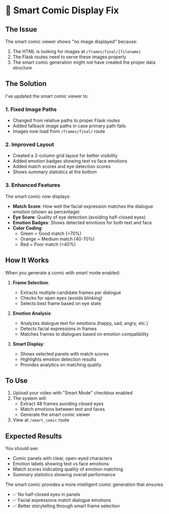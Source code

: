 # 🔧 Smart Comic Display Fix

## The Issue
The smart comic viewer shows "no image displayed" because:
1. The HTML is looking for images at `/frames/final/{filename}`
2. The Flask routes need to serve these images properly
3. The smart comic generation might not have created the proper data structure

## The Solution

I've updated the smart comic viewer to:

### 1. **Fixed Image Paths**
- Changed from relative paths to proper Flask routes
- Added fallback image paths in case primary path fails
- Images now load from `/frames/final/` route

### 2. **Improved Layout**
- Created a 2-column grid layout for better visibility
- Added emotion badges showing text vs face emotions
- Added match scores and eye detection scores
- Shows summary statistics at the bottom

### 3. **Enhanced Features**
The smart comic now displays:
- **Match Score**: How well the facial expression matches the dialogue emotion (shown as percentage)
- **Eye Score**: Quality of eye detection (avoiding half-closed eyes)
- **Emotion Badges**: Shows detected emotions for both text and face
- **Color Coding**: 
  - Green = Good match (>70%)
  - Orange = Medium match (40-70%)
  - Red = Poor match (<40%)

## How It Works

When you generate a comic with smart mode enabled:

1. **Frame Selection**: 
   - Extracts multiple candidate frames per dialogue
   - Checks for open eyes (avoids blinking)
   - Selects best frame based on eye state

2. **Emotion Analysis**:
   - Analyzes dialogue text for emotions (happy, sad, angry, etc.)
   - Detects facial expressions in frames
   - Matches frames to dialogues based on emotion compatibility

3. **Smart Display**:
   - Shows selected panels with match scores
   - Highlights emotion detection results
   - Provides analytics on matching quality

## To Use

1. Upload your video with "Smart Mode" checkbox enabled
2. The system will:
   - Extract 48 frames avoiding closed eyes
   - Match emotions between text and faces
   - Generate the smart comic viewer
3. View at `/smart_comic` route

## Expected Results

You should see:
- Comic panels with clear, open-eyed characters
- Emotion labels showing text vs face emotions
- Match scores indicating quality of emotion matching
- Summary statistics showing overall performance

The smart comic provides a more intelligent comic generation that ensures:
- ✅ No half-closed eyes in panels
- ✅ Facial expressions match dialogue emotions
- ✅ Better storytelling through smart frame selection